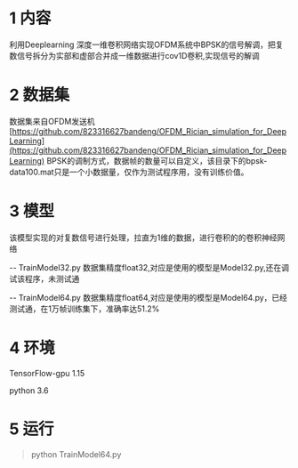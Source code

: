 # 1 内容

利用Deeplearning 深度一维卷积网络实现OFDM系统中BPSK的信号解调，把复数信号拆分为实部和虚部合并成一维数据进行cov1D卷积,实现信号的解调

# 2 数据集
数据集来自OFDM发送机[https://github.com/823316627bandeng/OFDM_Rician_simulation_for_DeepLearning](https://github.com/823316627bandeng/OFDM_Rician_simulation_for_DeepLearning)
BPSK的调制方式，数据帧的数量可以自定义，该目录下的bpsk-data100.mat只是一个小数据量，仅作为测试程序用，没有训练价值。

# 3 模型
该模型实现的对复数信号进行处理，拉直为1维的数据，进行卷积的的卷积神经网络

-- TrainModel32.py 数据集精度float32,对应是使用的模型是Model32.py,还在调试该程序，未测试通

-- TrainModel64.py 数据集精度float64,对应是使用的模型是Model64.py，已经测试通，在1万帧训练集下，准确率达51.2%

# 4 环境
TensorFlow-gpu 1.15

python 3.6

# 5 运行
> python TrainModel64.py
